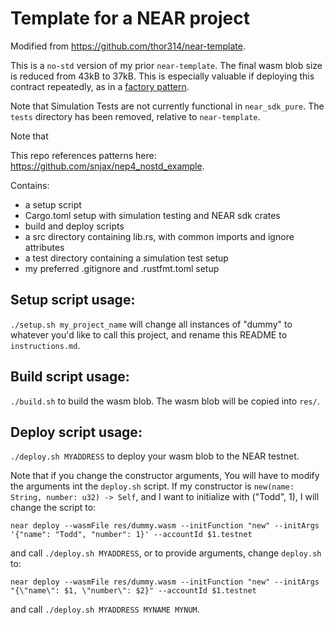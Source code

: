 # Template for a NEAR project
Modified from https://github.com/thor314/near-template.

This is a `no-std` version of my prior `near-template`. The final wasm blob size is reduced from 43kB to 37kB. This is especially valuable if deploying this contract repeatedly, as in a [factory pattern](https://github.com/thor314/near-factory-pattern/tree/db380d1729041ec4ed9e6b477f98fddac2ed23f4).

Note that Simulation Tests are not currently functional in `near_sdk_pure`. The `tests` directory has been removed, relative to `near-template`.

Note that

This repo references patterns here: https://github.com/snjax/nep4_nostd_example.

Contains:
- a setup script
- Cargo.toml setup with simulation testing and NEAR sdk crates
- build and deploy scripts
- a src directory containing lib.rs, with common imports and ignore attributes
- a test directory containing a simulation test setup
- my preferred .gitignore and .rustfmt.toml setup

## Setup script usage:
`./setup.sh my_project_name`
will change all instances of "dummy" to whatever you'd like to call this project, and rename this
README to `instructions.md`.

## Build script usage:
`./build.sh` to build the wasm blob. The wasm blob will be copied into `res/`.

## Deploy script usage:
`./deploy.sh MYADDRESS` to deploy your wasm blob to the NEAR testnet.

Note that if you change the constructor arguments, You will have to modify the arguments int the `deploy.sh`
script. If my constructor is `new(name: String, number: u32) -> Self`, and I want to initialize with ("Todd", 1), I
will change the script to:

`near deploy --wasmFile res/dummy.wasm --initFunction "new" --initArgs '{"name": "Todd", "number": 1}' --accountId $1.testnet`

and call `./deploy.sh MYADDRESS`, or to provide arguments, change `deploy.sh` to:

`near deploy --wasmFile res/dummy.wasm --initFunction "new" --initArgs "{\"name\": $1, \"number\": $2}" --accountId $1.testnet`

and call `./deploy.sh MYADDRESS MYNAME MYNUM`.
